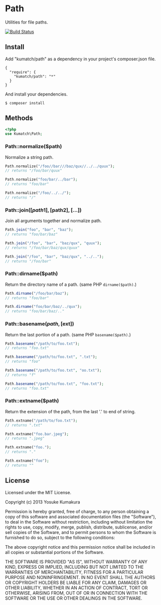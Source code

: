 Path
===========

Utilities for file paths.

[![Build Status](https://travis-ci.org/kumatch/php-path.png?branch=master)](https://travis-ci.org/kumatch/php-path)


Install
-----

Add "kumatch/path" as a dependency in your project's composer.json file.


    {
      "require": {
        "kumatch/path": "*"
      }
    }

And install your dependencies.

    $ composer install


Methods
----

```php
<?php
use Kumatch\Path;
```


### Path::normalize($path)

Normalize a string path.

```php
Path.normalize("/foo//bar///baz/qux//../../quux");
// returns "/foo/bar/quux"

Path.normalize("foo/bar/../bar");
// returns "foo/bar"

Path.normalize("/foo/../../");
// returns "/"
```


### Path::join([$path1], [$path2], [...])

Join all arguments together and normalize path.

```php
Path.join("foo", "bar", "baz");
// returns "foo/bar/baz"

Path.join("/foo", "bar", "baz/qux", "quux");
// returns "/foo/bar/baz/qux/quux"

Path.join("/foo", "bar", "baz/qux", "../..");
// returns "/foo/bar"
```


### Path::dirname($path)

Return the directory name of a path. (same PHP `dirname($path)`.)

```php
Path.dirname("/foo/bar/baz");
// returns "foo/bar"

Path.dirname("foo/bar/baz/../qux");
// returns "foo/bar/baz/.."
```


### Path::basename($path, [$ext])

Return the last portion of a path. (same PHP `basename($path)`.)

```php
Path.basename("/path/to/foo.txt");
// returns "foo.txt"

Path.basename("/path/to/foo.txt", ".txt");
// returns "foo"

Path.basename("/path/to/foo.txt", "oo.txt");
// returns "f"

Path.basename("/path/to/foo.txt", "foo.txt");
// returns "foo.txt"
```


### Path::extname($path)

Return the extension of the path, from the last '.' to end of string.

```php
Path.extname("/path/to/foo.txt");
// returns ".txt"

Path.extname("foo.bar.jpeg");
// returns ".jpeg"

Path.extname("foo.");
// returns "."

Path.extname("foo");
// returns ""
```





License
--------

Licensed under the MIT License.

Copyright (c) 2013 Yosuke Kumakura

Permission is hereby granted, free of charge, to any person
obtaining a copy of this software and associated documentation
files (the "Software"), to deal in the Software without
restriction, including without limitation the rights to use,
copy, modify, merge, publish, distribute, sublicense, and/or sell
copies of the Software, and to permit persons to whom the
Software is furnished to do so, subject to the following
conditions:

The above copyright notice and this permission notice shall be
included in all copies or substantial portions of the Software.

THE SOFTWARE IS PROVIDED "AS IS", WITHOUT WARRANTY OF ANY KIND,
EXPRESS OR IMPLIED, INCLUDING BUT NOT LIMITED TO THE WARRANTIES
OF MERCHANTABILITY, FITNESS FOR A PARTICULAR PURPOSE AND
NONINFRINGEMENT. IN NO EVENT SHALL THE AUTHORS OR COPYRIGHT
HOLDERS BE LIABLE FOR ANY CLAIM, DAMAGES OR OTHER LIABILITY,
WHETHER IN AN ACTION OF CONTRACT, TORT OR OTHERWISE, ARISING
FROM, OUT OF OR IN CONNECTION WITH THE SOFTWARE OR THE USE OR
OTHER DEALINGS IN THE SOFTWARE.
